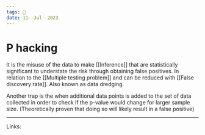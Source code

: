 ```yaml
---
tags: 🌱
date: 11--Jul--2023
---
```


# P hacking

It is the misuse of the data to make [[Inference]] that are statistically significant to understate the risk through obtaining false positives. In relation to the [[Multiple testing problem]] and can be reduced with [[False discovery rate]]. Also known as data dredging. 

Another trap is the when additional data points is added to the set of data collected in order to check if the p-value would change for larger sample size. (Theoretically proven that doing so will likely result in a false positive)

---
Links: 